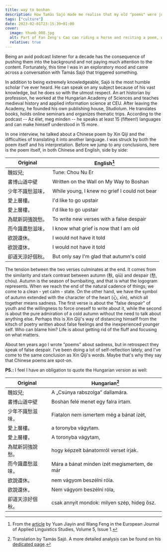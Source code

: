 ```yaml
---
title: way to boshan
description: How Tamás Sajó made me realise that my old "poems" were just teenage angst.
tags: ["culture"]
date: 2023-02-01T23:15:39+01:00
cover:
  image: thumb_008.jpg
  alt: Part of Fan Zeng's Cao cao riding a horse and reciting a poem, watercolor and ink on paper scroll.
  relative: true
---
```


Being an avid podcast listener for a decade has the consequence of pushing them into the background and not paying much attention to the content. Fortunately, this time I was in an exploratory mood and came across a conversation with Tamás Sajó that triggered something.

In addition to being extremely knowledgeable, Sajó is the most humble scholar I've ever heard. He can speak on any subject because of his vast knowledge, but he does so with the utmost respect. An art historian by profession, he worked at the Hungarian Academy of Sciences and teaches medieval history and applied information science at CEU. After leaving the Academy, he founded his own publishing house, Studiolum. He translates books, holds online seminars and organizes thematic trips. According to the podcast -- Az élet, meg minden -- he speaks at least 15 (fifteen!) languages and can make himself understood in 15 more.

In one interview, he talked about a Chinese poem by Xin Qiji and the difficulties of translating it into another language. I was struck by both the poem itself and his interpretation. Before we jump to any conclusions, here is the poem itself, in both Chinese and English, side by side:

| Original      | English[^1]                                   |
|---------------|-----------------------------------------------|
| 醜奴兒;        | Tune: Chou Nu Er                              |
| 書博山道中壁    | Written on the Wall on My Way to Boshan       |
| 少年不識愁滋味， | While young, I knew no grief I could not bear |
| 愛上層樓。      | I'd like to go upstair                        |
| 愛上層樓，      | I'd like to go upstair                        |
| 為賦新詞強說愁。 | To write new verses with a false despair      |
| 而今識盡愁滋味， | I know what grief is now that I am old        |
| 欲說還休。      | I would not have it told                      |
| 欲說還休，      | I would not have it told                      |
| 卻道天涼好個秋。 | But only say I'm glad that autumn's cold      |

[^1]: From the [article](https://oapub.org/lit/index.php/EJALS/article/view/371/401) by Yuan Jiayin and Wang Feng in the European Journal of Applied Linguistics Studies, Volume 5, Issue 1.

The tension between the two verses culminates at the end. It comes from the similarity and stark contrast between autumn (秋, qiū) and despair (愁, chóu). Autumn is the season of burnbaiting, and that is what the logogram represents. When we reach the end of the natural cadence of things, we come to a clean - yet calm - state. On the other hand, we have the symbol of autumn extended with the character of the heart (心, xīn), which all together means sadness. The first verse is about the "false despair" of youth and the willingness to force oneself to write about it, while the second is about the pure admiration of a cold autumn without the need to talk about anything else. Perhaps this is Xin Qiji's way of distancing himself from the kitsch of poetry written about false feelings and the inexperienced younger self. Who can blame him? Life is about getting rid of the fluff and focusing on what matters.

About ten years ago I wrote "poems" about sadness, but in retrospect they speak of false despair. I've been doing a lot of self-reflection lately, and I've come to the same conclusion as Xin Qiji's words. Maybe that's why they say that Chinese poems are spot-on.

**PS.:** I feel I have an obligation to quote the Hungarian version as well:

| Original      | Hungarian[^2]                                |
|---------------|----------------------------------------------|
| 醜奴兒;        | A „Csúnya rabszolga” dallamára.              |
| 書博山道中壁    | Boshan felé menet egy falra írtam.           |
| 少年不識愁滋味， | Fiatalon nem ismertem még a bánat ízét,      |
| 愛上層樓。      | a toronyba vágytam.                          |
| 愛上層樓，      | A toronyba vágytam,                          |
| 為賦新詞強說愁。 | hogy képzelt bánatomról verset írjak.        |
| 而今識盡愁滋味， | Mára a bánat minden ízét megismertem, de már |
| 欲說還休。      | nem vágyom beszélni róla.                    |
| 欲說還休，      | Nem vágyom beszélni róla,                    |
| 卻道天涼好個秋。 | csak annyit mondok: milyen szép, hideg ősz.  |

[^2]: Translation by Tamás Sajó. A more detailed analysis can be found on his [dedicated page](https://www.studiolum.com/shi/xinqiji/shaonian-hu.htm).
